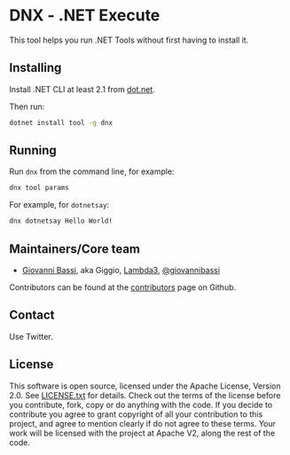 # DNX - .NET Execute

This tool helps you run .NET Tools without first having to install it.

## Installing


Install .NET CLI at least 2.1 from [dot.net](https://dot.net).

Then run:

```bash
dotnet install tool -g dnx
```

## Running

Run `dnx` from the command line, for example:

```bash
dnx tool params
```

For example, for `dotnetsay`:


```bash
dnx dotnetsay Hello World!
```

## Maintainers/Core team

* [Giovanni Bassi](http://blog.lambda3.com.br/L3/giovannibassi/), aka Giggio, [Lambda3](http://www.lambda3.com.br), [@giovannibassi](https://twitter.com/giovannibassi)

Contributors can be found at the [contributors](https://github.com/lambda3/dnx/graphs/contributors) page on Github.

## Contact

Use Twitter.

## License

This software is open source, licensed under the Apache License, Version 2.0.
See [LICENSE.txt](https://github.com/lambda3/dnx/blob/master/LICENSE.txt) for details.
Check out the terms of the license before you contribute, fork, copy or do anything
with the code. If you decide to contribute you agree to grant copyright of all your contribution to this project, and agree to
mention clearly if do not agree to these terms. Your work will be licensed with the project at Apache V2, along the rest of the code.
